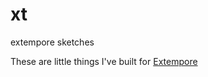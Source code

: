 # xt
extempore sketches 

These are little things I've built for [Extempore](https://extemporelang.github.io/)
